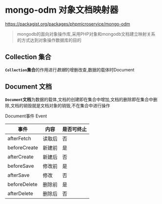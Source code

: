 # mongo-odm 对象文档映射器

https://packagist.org/packages/phpmicroservice/mongo-odm

> mongodb的面向对象操作库,采用PHP对象和mongodb文档建立映射关系的方式达到对象操作数据库的目的

## Collection 集合

**`Collection`集合**的作用进行*数据*的增删改查,数据的载体时Document

## Document 文档
**`Document`文档**为数据的载体,文档的创建即在集合中增加,文档的删除即在集合中删除,文档的销毁就是文档对象的销毁,不在集合中进行操作

Document事件 Event

| 事件 |内容 |是否可终止|
| --- | --- |--- |
| afterFetch   | 读取后   |否|
| beforeCreate   | 新建前   |是|
| afterCreate | 新建后 | 否 |
| beforeSave   | 修改前   |是|
| afterSave   | 修改  |否|
| beforeDelete  | 删除前   |是|
| afterDelete   | 删除后   |否|


